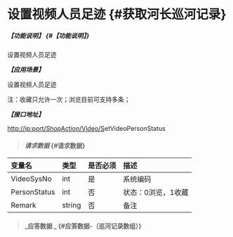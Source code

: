 # 设置视频人员足迹 {#获取河长巡河记录}

##### _【功能说明】_ {#【功能说明】}

设置视频人员足迹

_**【应用场景】**_

设置视频人员足迹

注：收藏只允许一次；浏览目前可支持多条；

_**【接口地址】**_

[http://ip:port/ShopAction/Video/S](http://ip:port/HMQuery/PatrolRiver/GetPatrolRivers)etVideoPersonStatus

> #### _请求数据_ {#请求数据}

| 变量名 | 类型 | 是否必须 | 描述 |
| :--- | :--- | :--- | :--- |
| VideoSysNo | int | 是 | 系统编码 |
| PersonStatus | int | 否 | 状态：0浏览，1收藏 |
| Remark | string | 否 | 备注 |

> #### _应答数据 _ {#应答数据-（巡河记录数组）}



